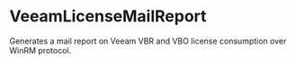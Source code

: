 # VeeamLicenseMailReport
 
Generates a mail report on Veeam VBR and VBO license consumption over WinRM protocol.

